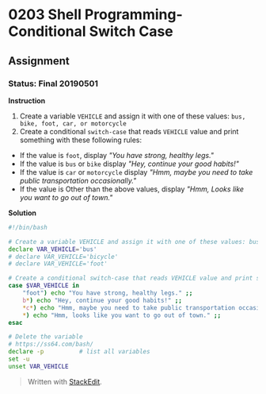 # 0203 Shell Programming- Conditional Switch Case
## Assignment
### Status: Final 20190501

**Instruction**

 1. Create a variable `VEHICLE` and assign it with one of these values: `bus, bike, foot, car, or motorcycle`
 2. Create a conditional `switch-case` that reads `VEHICLE` value and print something with these following rules:
   - If the value is `foot`, display *"You have strong, healthy legs."*
   - If the value is `bus` or `bike` display *"Hey, continue your good habits!"*
   - If the value is `car` or `motorcycle` display *"Hmm, maybe you need to take public transportation occasionally."*
   - If the value is Other than the above values, display *"Hmm, Looks like you want to go out of town."*

**Solution**
```bash
#!/bin/bash

# Create a variable VEHICLE and assign it with one of these values: bus, bike, foot, car, or motorcycle
declare VAR_VEHICLE='bus'
# declare VAR_VEHICLE='bicycle'
# declare VAR_VEHICLE='foot'

# Create a conditional switch-case that reads VEHICLE value and print something with these following rules
case $VAR_VEHICLE in 
	"foot") echo "You have strong, healthy legs." ;; 
	b*) echo "Hey, continue your good habits!" ;; 
	*c*) echo "Hmm, maybe you need to take public transportation occasionally." ;; 
	*) echo "Hmm, looks like you want to go out of town." ;; 
esac

# Delete the variable
# https://ss64.com/bash/
declare -p          # list all variables
set -u
unset VAR_VEHICLE
```
> Written with [StackEdit](https://stackedit.io/).